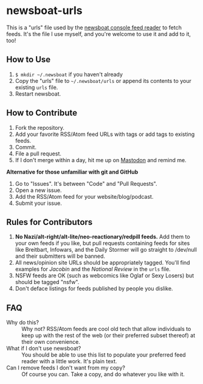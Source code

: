 # newsboat-urls

This is a "urls" file used by the [newsboat console feed reader](https://newsboat.org) to fetch feeds. It's the file I use myself, and you're welcome to use it and add to it, too!

## How to Use

1. ```$ mkdir ~/.newsboat``` if you haven't already
2. Copy the "urls" file to ```~/.newsboat/urls``` or append its contents to your existing ```urls``` file.
3. Restart newsboat.

## How to Contribute

1. Fork the repository.
2. Add your favorite RSS/Atom feed URLs with tags or add tags to existing feeds.
3. Commit.
4. File a pull request.
5. If I don't merge within a day, hit me up on [Mastodon](https://octodon.social/@starbreaker) and remind me.

**Alternative for those unfamiliar with git and GitHub**

1. Go to "Issues". It's between "Code" and "Pull Requests".
2. Open a new issue.
3. Add the RSS/Atom feed for your website/blog/podcast.
4. Submit your issue.

## Rules for Contributors

1. **No Nazi/alt-right/alt-lite/neo-reactionary/redpill feeds.** Add them to your own feeds if you like, but pull requests containing feeds for sites like Breitbart, Infowars, and the Daily Stormer will go straight to /dev/null and their submitters will be banned.
2. All news/opinion site URLs should be appropriately tagged. You'll find examples for *Jacobin* and the *National Review* in the ```urls``` file.
3. NSFW feeds are OK (such as webcomics like Oglaf or Sexy Losers) but should be tagged "nsfw".
4. Don't deface listings for feeds published by people you dislike.

## FAQ

<dl>
  <dt>Why do this?</dt>
  <dd>Why not? RSS/Atom feeds are cool old tech that allow individuals to keep up with the rest of the web (or their preferred subset thereof) at their own convenience.</dd>
  <dt>What if I don't use newsboat?</dt>
  <dd>You should be able to use this list to populate your preferred feed reader with a little work. It's plain text.</dd>
  <dt>Can I remove feeds I don't want from my copy?</dt>
  <dd>Of course you can. Take a copy, and do whatever you like with it.</dd>
</dl>
